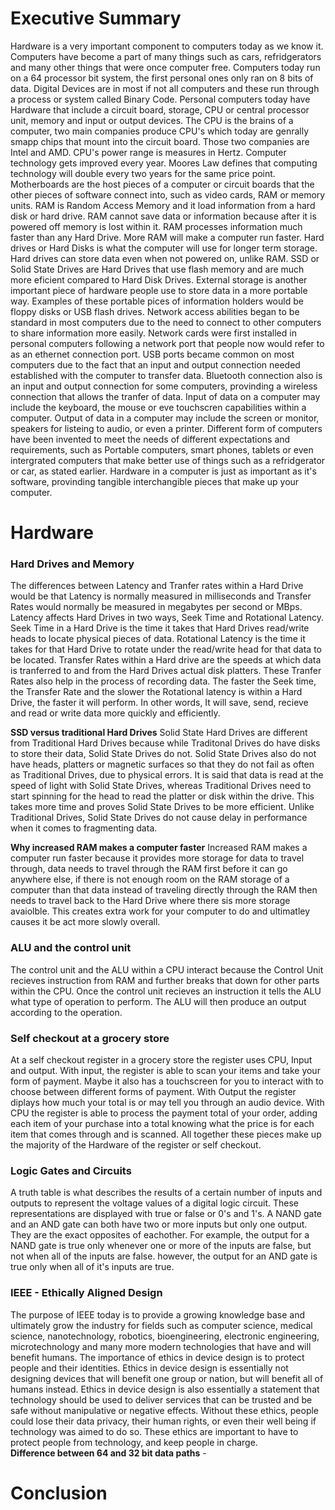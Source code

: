 # Executive Summary 
Hardware is a very important component to computers today as we know it. Computers have become a part of many things such as cars, refridgerators and many other things that were once computer free. Computers today run on a 64 processor bit system, the first personal ones only ran on 8 bits of data. Digital Devices are in most if not all computers and these run through a process or system called Binary Code. Personal computers today have Hardware that include a circuit board, storage, CPU or central processor unit, memory and input or output devices. The CPU is the brains of a computer, two main companies produce CPU's which today are genrally smapp chips that mount into the circuit board. Those two companies are Intel and AMD. CPU's power range is measures in Hertz. Computer technology gets improved every year. Moores Law defines that computing technology will double every two years for the same price point. Motherboards are the host pieces of a computer or circuit boards that the other pieces of software connect into, such as video cards, RAM or memory units. RAM is Random Access Memory and it load information from a hard disk or hard drive. RAM cannot save data or information because after it is powered off memory is lost within it. RAM processes information much faster than any Hard Drive. More RAM will make a computer run faster. Hard drives or Hard Disks is what the computer will use for longer term storage. Hard drives can store data even when not powered on, unlike RAM. SSD or Solid State Drives are Hard Drives that use flash memory and are much more eficient compared to Hard Disk Drives. External storage is another important piece of hardware people use to store data in a more portable way. Examples of these portable pices of information holders would be floppy disks or USB flash drives. Network access abilities began to be standard in most computers due to the need to connect to other computers to share information more easily. Network cards were first installed in personal computers following a network port that people now would refer to as an ethernet connection port. USB ports became common on most computers due to the fact that an input and output connection needed established with the computer to transfer data. Bluetooth connection also is an input and output connection for some computers, provinding a wireless connection that allows the tranfer of data. Input of data on a computer may include the keyboard, the mouse or eve touchscren capabilities within a computer. Output of data in a computer may include the screen or monitor, speakers for listeing to audio, or even a printer. Different form of computers have been invented to meet the needs of different expectations and requirements, such as Portable computers, smart phones, tablets or even intergrated computers that make better use of things such as a refridgerator or car, as stated earlier. Hardware in a computer is just as important as it's software, provinding tangible interchangible pieces that make up your computer.    

# Hardware
### Hard Drives and Memory
The differences between Latency and Tranfer rates within a Hard Drive would be that Latency is normally measured in milliseconds and Transfer Rates would normally be measured in megabytes per second or MBps. Latency affects Hard Drives in two ways, Seek Time and Rotational Latency. Seek Time in a Hard Drive is the time it takes that Hard Drives read/write heads to locate physical  pieces of data. Rotational Latency is the time it takes for that Hard Drive to rotate under the read/write head for that data to be located. Transfer Rates within a Hard drive are the speeds at which data is tranferred to and from the Hard Drives actual disk platters. These Tranfer Rates also help in the process of recording data. The faster the Seek time, the Transfer Rate and the slower the Rotational latency is within a Hard Drive, the faster it will perform. In other words, It will save, send, recieve and read or write data more quickly and efficiently.


**SSD versus traditional Hard Drives**
Solid State Hard Drives are different from Traditional Hard Drives because while Traditonal Drives do have disks to store their data, Solid State Drives do not. Solid State Drives also do not have heads, platters or magnetic surfaces so that they do not fail as often as Traditional Drives, due to physical errors. It is said that data is read at the speed of light with Solid State Drives, whereas Traditional Drives need to start spinning for the head to read the platter or disk within the drive. This takes more time and proves Solid State Drives to be more efficient. Unlike Traditional Drives, Solid State Drives do not cause delay in performance when it comes to fragmenting data.

**Why increased RAM makes a computer faster**
Increased RAM makes a computer run faster because it provides more storage for data to travel through, data needs to travel through the RAM first before it can go anywhere else, if there is not enough room on the RAM storage of a computer than that data instead of traveling directly through the RAM then needs to travel back to the Hard Drive where there sis more storage avaiolble. This creates extra work for your computer to do and ultimatley causes it be act more slowly overall. 


### ALU and the control unit 
The control unit and the ALU within a CPU interact because the Control Unit recieves instruction from RAM and further breaks that down for other parts within the CPU. Once the control unit recieves an instruction it tells the ALU what type of operation to perform. The ALU will then produce an output according to the operation.  

### Self checkout at a grocery store 
At a self checkout register in a grocery store the register uses CPU, Input and output. With input, the register is able to scan your items and take your form of payment. Maybe it also has a touchscreen for you to interact with to choose between different forms of payment. With Output the register diplays how much your total is or may tell you through an audio device. With CPU the register is able to process the payment total of your order, adding each item of your purchase into a total knowing what the price is for each item that comes through and is scanned. All together these pieces make up the majority of the Hardware of the register or self checkout. 
### Logic Gates and Circuits 
A truth table is what describes the results of a certain number of inputs and outputs to represent the voltage values of a digital logic circuit. These representations are displayed with true or false or 0's and 1's. A NAND gate and an AND gate can both have two or more inputs but only one output. They are the exact opposites of eachother. For example, the output for a NAND gate is true only whenever one or more of the inputs are false, but not when all of the inputs are false. however, the output for an AND gate is true only when all of it's inputs are true.
### IEEE - Ethically Aligned Design
The purpose of IEEE today is to provide a growing knowledge base and ultimately grow the industry for fields such as computer science, medical science, nanotechnology, robotics, bioengineering, electronic engineering, microtechnology and many more modern technologies that have and will benefit humans. The importance of ethics in device design is to protect people and their identities. Ethics in device design is essentially not designing devices that will benefit one group or nation, but will benefit all of humans instead. Ethics in device design is also essentially a statement that technology should be used to deliver services that can be trusted and be safe without manipulative or negative effects. Without these ethics, people could lose their data privacy, their human rights, or even their well being if technology was aimed to do so. These ethics are important to have to protect people from technology, and keep people in charge.     
**Difference between 64 and 32 bit data paths** - 
# Conclusion

